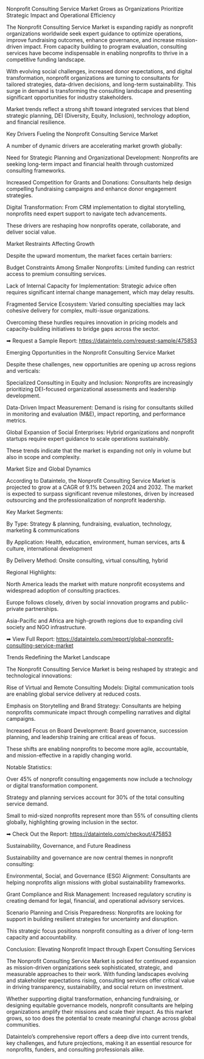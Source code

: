 Nonprofit Consulting Service Market Grows as Organizations Prioritize Strategic Impact and Operational Efficiency

The Nonprofit Consulting Service Market is expanding rapidly as nonprofit organizations worldwide seek expert guidance to optimize operations, improve fundraising outcomes, enhance governance, and increase mission-driven impact. From capacity building to program evaluation, consulting services have become indispensable in enabling nonprofits to thrive in a competitive funding landscape.

With evolving social challenges, increased donor expectations, and digital transformation, nonprofit organizations are turning to consultants for tailored strategies, data-driven decisions, and long-term sustainability. This surge in demand is transforming the consulting landscape and presenting significant opportunities for industry stakeholders.

Market trends reflect a strong shift toward integrated services that blend strategic planning, DEI (Diversity, Equity, Inclusion), technology adoption, and financial resilience.

Key Drivers Fueling the Nonprofit Consulting Service Market

A number of dynamic drivers are accelerating market growth globally:

Need for Strategic Planning and Organizational Development: Nonprofits are seeking long-term impact and financial health through customized consulting frameworks.

Increased Competition for Grants and Donations: Consultants help design compelling fundraising campaigns and enhance donor engagement strategies.

Digital Transformation: From CRM implementation to digital storytelling, nonprofits need expert support to navigate tech advancements.

These drivers are reshaping how nonprofits operate, collaborate, and deliver social value.

Market Restraints Affecting Growth

Despite the upward momentum, the market faces certain barriers:

Budget Constraints Among Smaller Nonprofits: Limited funding can restrict access to premium consulting services.

Lack of Internal Capacity for Implementation: Strategic advice often requires significant internal change management, which may delay results.

Fragmented Service Ecosystem: Varied consulting specialties may lack cohesive delivery for complex, multi-issue organizations.

Overcoming these hurdles requires innovation in pricing models and capacity-building initiatives to bridge gaps across the sector.

➡ Request a Sample Report: https://dataintelo.com/request-sample/475853

Emerging Opportunities in the Nonprofit Consulting Service Market

Despite these challenges, new opportunities are opening up across regions and verticals:

Specialized Consulting in Equity and Inclusion: Nonprofits are increasingly prioritizing DEI-focused organizational assessments and leadership development.

Data-Driven Impact Measurement: Demand is rising for consultants skilled in monitoring and evaluation (M&E), impact reporting, and performance metrics.

Global Expansion of Social Enterprises: Hybrid organizations and nonprofit startups require expert guidance to scale operations sustainably.

These trends indicate that the market is expanding not only in volume but also in scope and complexity.

Market Size and Global Dynamics

According to Dataintelo, the Nonprofit Consulting Service Market is projected to grow at a CAGR of 9.1% between 2024 and 2032. The market is expected to surpass significant revenue milestones, driven by increased outsourcing and the professionalization of nonprofit leadership.

Key Market Segments:

By Type: Strategy & planning, fundraising, evaluation, technology, marketing & communications

By Application: Health, education, environment, human services, arts & culture, international development

By Delivery Method: Onsite consulting, virtual consulting, hybrid

Regional Highlights:

North America leads the market with mature nonprofit ecosystems and widespread adoption of consulting practices.

Europe follows closely, driven by social innovation programs and public-private partnerships.

Asia-Pacific and Africa are high-growth regions due to expanding civil society and NGO infrastructure.

➡ View Full Report: https://dataintelo.com/report/global-nonprofit-consulting-service-market

Trends Redefining the Market Landscape

The Nonprofit Consulting Service Market is being reshaped by strategic and technological innovations:

Rise of Virtual and Remote Consulting Models: Digital communication tools are enabling global service delivery at reduced costs.

Emphasis on Storytelling and Brand Strategy: Consultants are helping nonprofits communicate impact through compelling narratives and digital campaigns.

Increased Focus on Board Development: Board governance, succession planning, and leadership training are critical areas of focus.

These shifts are enabling nonprofits to become more agile, accountable, and mission-effective in a rapidly changing world.

Notable Statistics:

Over 45% of nonprofit consulting engagements now include a technology or digital transformation component.

Strategy and planning services account for 30% of the total consulting service demand.

Small to mid-sized nonprofits represent more than 55% of consulting clients globally, highlighting growing inclusion in the sector.

➡ Check Out the Report: https://dataintelo.com/checkout/475853

Sustainability, Governance, and Future Readiness

Sustainability and governance are now central themes in nonprofit consulting:

Environmental, Social, and Governance (ESG) Alignment: Consultants are helping nonprofits align missions with global sustainability frameworks.

Grant Compliance and Risk Management: Increased regulatory scrutiny is creating demand for legal, financial, and operational advisory services.

Scenario Planning and Crisis Preparedness: Nonprofits are looking for support in building resilient strategies for uncertainty and disruption.

This strategic focus positions nonprofit consulting as a driver of long-term capacity and accountability.

Conclusion: Elevating Nonprofit Impact through Expert Consulting Services

The Nonprofit Consulting Service Market is poised for continued expansion as mission-driven organizations seek sophisticated, strategic, and measurable approaches to their work. With funding landscapes evolving and stakeholder expectations rising, consulting services offer critical value in driving transparency, sustainability, and social return on investment.

Whether supporting digital transformation, enhancing fundraising, or designing equitable governance models, nonprofit consultants are helping organizations amplify their missions and scale their impact. As this market grows, so too does the potential to create meaningful change across global communities.

Dataintelo’s comprehensive report offers a deep dive into current trends, key challenges, and future projections, making it an essential resource for nonprofits, funders, and consulting professionals alike.
